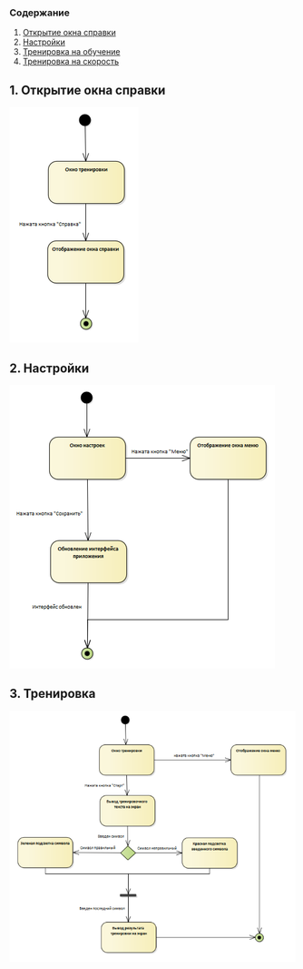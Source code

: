 ### Содержание
1. [Открытие окна справки](#1) <br>
2. [Настройки](#2) <br>
3. [Тренировка на обучение](#3)<br>
4. [Тренировка на скорость](#3)<br>

## 1. Открытие окна справки <a name="1"></a>
![Окно справки](https://github.com/AliakseiDuhanau/Tritpo_project/blob/main/Diagrams/State/Reference.png) <br/>

## 2. Настройки <a name="2"></a>
![Настройки](https://github.com/AliakseiDuhanau/Tritpo_project/blob/main/Diagrams/State/Settings.png) <br/>

## 3. Тренировка <a name="3"></a>
![Обучение](https://github.com/AliakseiDuhanau/Tritpo_project/blob/main/Diagrams/State/Training.png) <br/>
